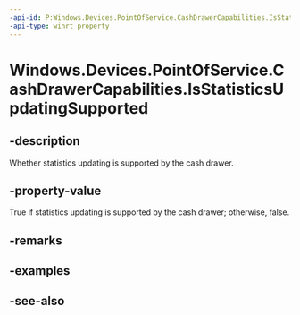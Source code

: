 ----api-id: P:Windows.Devices.PointOfService.CashDrawerCapabilities.IsStatisticsUpdatingSupported
-api-type: winrt property
---<!-- Property syntaxpublic bool IsStatisticsUpdatingSupported { get; }--># Windows.Devices.PointOfService.CashDrawerCapabilities.IsStatisticsUpdatingSupported## -descriptionWhether statistics updating is supported by the cash drawer.## -property-valueTrue if statistics updating is supported by the cash drawer; otherwise, false.## -remarks## -examples## -see-also